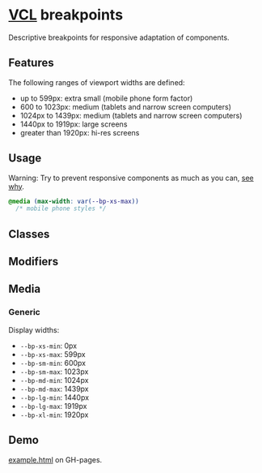 # [VCL](https://vcl.github.io/) breakpoints

Descriptive breakpoints for responsive adaptation of components.

## Features

The following ranges of viewport widths are defined:

- up to 599px: extra small (mobile phone form factor)
- 600 to 1023px: medium (tablets and narrow screen computers)
- 1024px to 1439px: medium (tablets and narrow screen computers)
- 1440px to 1919px: large screens
- greater than 1920px: hi-res screens

## Usage

Warning: Try to prevent responsive components as much as you can,
[see why](https://vcl.github.io/#responsive-css-via-media-queries).

```css
@media (max-width: var(--bp-xs-max))
  /* mobile phone styles */
```

## Classes

## Modifiers

## Media

### Generic

Display widths:

-  `--bp-xs-min`: 0px
-  `--bp-xs-max`: 599px
-  `--bp-sm-min`: 600px
-  `--bp-sm-max`: 1023px
-  `--bp-md-min`: 1024px
-  `--bp-md-max`: 1439px
-  `--bp-lg-min`: 1440px
-  `--bp-lg-max`: 1919px
-  `--bp-xl-min`: 1920px

## Demo

[example.html](/demo/example.html) on GH-pages.
